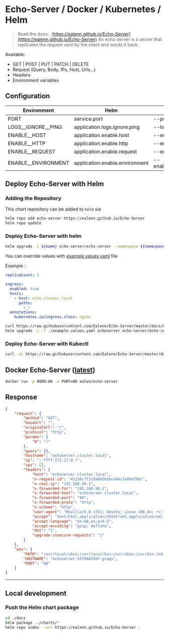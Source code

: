 # Echo-Server / Docker / Kubernetes / Helm

> Read the docs : [https://ealenn.github.io/Echo-Server](https://ealenn.github.io/Echo-Server)
> An echo server is a server that replicates the request sent by the client and sends it back.

Available:

- GET | POST | PUT | PATCH | DELETE
- Request (Query, Body, IPs, Host, Urls...)
- Headers
- Environment variables

## Configuration

| Environment         | Helm                           | CLI                   | Default       |
|---------------------|--------------------------------|-----------------------|---------------|
| PORT                | service.port                   | --port                | `80`          |
| LOGS__IGNORE__PING  | application.logs.ignore.ping   | --logs:ignore:ping    | `false`       |
| ENABLE__HOST        | application.enable.host        | --enable:host         | `true`        |
| ENABLE__HTTP        | application.enable.http        | --enable:http         | `true`        |
| ENABLE__REQUEST     | application.enable.request     | --enable:request      | `true`        |
| ENABLE__ENVIRONMENT | application.enable.environment | --enable:environment  | `true`        |

## Deploy Echo-Server with Helm

### Adding the Repository

This chart repository can be added to `helm` via

```sh
helm repo add echo-server https://ealenn.github.io/Echo-Server
helm repo update
```

### Deploy Echo-Server with helm

```sh
helm upgrade -i ${name} echo-server/echo-server --namespace ${namespace} --force
```

You can override values with [example.values.yaml](https://raw.githubusercontent.com/Ealenn/Echo-Server/master/docs/examples/echo.helm.yaml) file

Example :

```yaml
replicaCount: 5

ingress:
  enabled: true
  hosts:
    - host: echo.cluster.local
      paths:
        - /
  annotations:
    kubernetes.io/ingress.class: nginx
```

```sh
curl https://raw.githubusercontent.com/Ealenn/Echo-Server/master/docs/examples/echo.helm.yaml --output ./example.values.yaml
helm upgrade -i -f ./example.values.yaml echoserver echo-server/echo-server --namespace echoserver --force
```

### Deploy Echo-Server with Kubectl

```sh
curl -sL https://raw.githubusercontent.com/Ealenn/Echo-Server/master/docs/examples/echo.kube.yaml | kubectl apply -f -
```

## Docker Echo-Server ([latest](https://hub.docker.com/r/ealen/echo-server))

```sh
docker run -p 8080:80 -e PORT=80 ealen/echo-server
```

## Response

```json
{
    "request": {
        "method": "GET",
        "baseUrl": "",
        "originalUrl": "/",
        "protocol": "http",
        "params": {
            "0": "/"
        },
        "query": {},
        "hostname": "echoserver.cluster.local",
        "ip": "::ffff:172.17.0.7",
        "ips": [],
        "headers": {
            "host": "echoserver.cluster.local",
            "x-request-id": "41130c7f319a6b2b5bce4bc1e00afbbc",
            "x-real-ip": "192.168.99.1",
            "x-forwarded-for": "192.168.99.1",
            "x-forwarded-host": "echoserver.cluster.local",
            "x-forwarded-port": "80",
            "x-forwarded-proto": "http",
            "x-scheme": "http",
            "user-agent": "Mozilla/5.0 (X11; Ubuntu; Linux x86_64; rv:70.0) Gecko/20100101 Firefox/70.0",
            "accept": "text/html,application/xhtml+xml,application/xml;q=0.9,*/*;q=0.8",
            "accept-language": "en-GB,en;q=0.5",
            "accept-encoding": "gzip, deflate",
            "dnt": "1",
            "upgrade-insecure-requests": "1"
        }
    },
    "env": {
        "PATH": "/usr/local/sbin:/usr/local/bin:/usr/sbin:/usr/bin:/sbin:/bin",
        "HOSTNAME": "echoserver-55f98b7d9f-grqqx",
        "PORT": "80"
    }
}
```

---

## Local development

### Push the Helm chart package

```sh
cd ./docs
helm package ../charts/*
helm repo index --url https://ealenn.github.io/Echo-Server .
```
